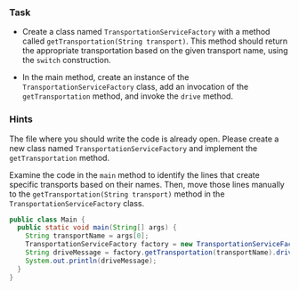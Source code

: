 ### Task

- Create a class named `TransportationServiceFactory` with a method called `getTransportation(String transport)`.
  This method should return the appropriate transportation based on the given transport name, using the `switch`
  construction.

- In the main method, create an instance of the `TransportationServiceFactory` class, add an invocation of
  the `getTransportation` method, and invoke the `drive` method.

### Hints

<div class="hint" title="Where to start?">

The file where you should write the code is already open.
Please create a new class named `TransportationServiceFactory` and implement the `getTransportation` method.
</div>

<div class="hint" title="How should TransportationServiceFactory class look?">

Examine the code in the `main` method to identify the lines that create specific transports based on their names.
Then, move those lines manually to the `getTransportation(String transport)` method in the `TransportationServiceFactory` class.

</div>

<div class="hint" title="How to fix main method?">

```java
public class Main {
  public static void main(String[] args) {
    String transportName = args[0];
    TransportationServiceFactory factory = new TransportationServiceFactory();
    String driveMessage = factory.getTransportation(transportName).drive();
    System.out.println(driveMessage);
  }
}
```

</div>
